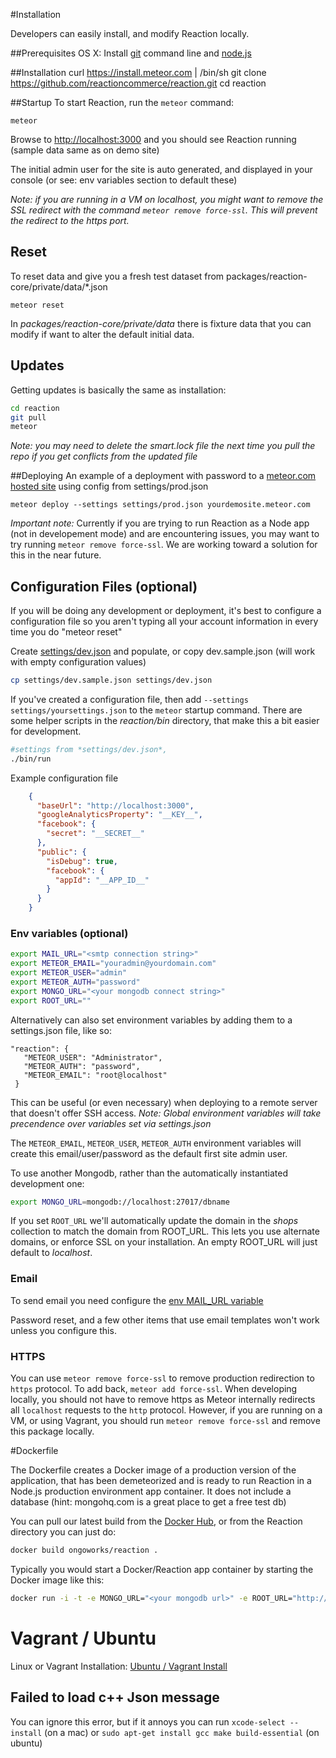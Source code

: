 #Installation

Developers can easily install, and modify Reaction locally.

##Prerequisites
OS X: Install [git](https://github.com/blog/1510-installing-git-from-github-for-mac) command line and [node.js](http://nodejs.org/)

##Installation
    curl https://install.meteor.com | /bin/sh
    git clone https://github.com/reactioncommerce/reaction.git
    cd reaction	


##Startup
To start Reaction, run the `meteor` command:

	meteor

Browse to [http://localhost:3000](http://localhost:3000) and you should see Reaction running (sample data same as on demo site)

The initial admin user for the site is auto generated, and displayed in your console (or see: env variables section to default these)

*Note: if you are running in a VM on localhost, you might want to remove the SSL redirect with the command `meteor remove force-ssl`. This will prevent the redirect to the https port.*

## Reset
To reset data and give you a fresh test dataset from packages/reaction-core/private/data/*.json

	meteor reset

In *packages/reaction-core/private/data* there is fixture data that you can modify if want to alter the default initial data.	

## Updates
Getting updates is basically the same as installation:

```bash
cd reaction
git pull
meteor
```

*Note: you may need to delete the smart.lock file the next time you pull the repo if you get conflicts from the updated file*

##Deploying
An example of a deployment with password to a [meteor.com hosted site](http://docs.meteor.com/#deploying) using config from settings/prod.json

	meteor deploy --settings settings/prod.json yourdemosite.meteor.com

*Important note:* Currently if you are trying to run Reaction as a Node app (not in developement mode) and are encountering issues, you may want to try running `meteor remove force-ssl`. We are working toward a solution for this in the near future.

## Configuration Files (optional)
If you will be doing any development or deployment, it's best to configure a configuration file so you aren't typing all your account information in every time you do "meteor reset"

Create [settings/dev.json](https://github.com/reactioncommerce/reaction/blob/master/settings/dev.sample.json) and populate, or copy dev.sample.json (will work with empty configuration values)

```bash
cp settings/dev.sample.json settings/dev.json
```

If you've created a configuration file, then add `--settings settings/yoursettings.json` to the `meteor` startup command. There are some helper scripts in the *reaction/bin* directory, that make this a bit easier for development.

```bash
#settings from *settings/dev.json*,
./bin/run  
```


Example configuration file
```json
	{
	  "baseUrl": "http://localhost:3000",
	  "googleAnalyticsProperty": "__KEY__",
	  "facebook": {
	    "secret": "__SECRET__"
	  },
	  "public": {
	    "isDebug": true,
	    "facebook": {
	      "appId": "__APP_ID__"
	    }
	  }
	}
```

### Env variables (optional)

```bash
export MAIL_URL="<smtp connection string>"
export METEOR_EMAIL="youradmin@yourdomain.com" 
export METEOR_USER="admin"
export METEOR_AUTH="password"
export MONGO_URL="<your mongodb connect string>"
export ROOT_URL=""
```

Alternatively can also set environment variables by adding them to a settings.json file, like so:

```
"reaction": {
   "METEOR_USER": "Administrator",
   "METEOR_AUTH": "password",
   "METEOR_EMAIL": "root@localhost"
 }
```

This can be useful (or even necessary) when deploying to a remote server that doesn't offer SSH access. *Note: Global environment variables will take precendence over variables set via settings.json*

The `METEOR_EMAIL`, `METEOR_USER`, `METEOR_AUTH` environment variables will create this email/user/password as the default first site admin user.

To use another Mongodb, rather than the automatically instantiated development one:
```bash
export MONGO_URL=mongodb://localhost:27017/dbname
```

If you set ```ROOT_URL``` we'll automatically update the domain in the *shops* collection to match the domain from ROOT_URL. This lets you use alternate domains, or enforce SSL on your installation.  An empty ROOT_URL will just default to *localhost*.


### Email 
To send email you need configure the [env MAIL_URL variable](http://docs.meteor.com/#email_send)

Password reset, and a few other items that use email templates won't work unless you configure this.

### HTTPS
You can use `meteor remove force-ssl` to remove production redirection to `https` protocol.  To add back, `meteor add force-ssl`.  When developing locally, you should not have to remove https as Meteor internally redirects all `localhost` requests to the `http` protocol. However, if you are running on a VM, or using Vagrant, you should run `meteor remove force-ssl` and remove this package locally.


#Dockerfile

The Dockerfile creates a Docker image of a production version of the application, that has been demeteorized and is ready to run Reaction in a Node.js production environment app container. It does not include a database (hint: mongohq.com is a great place to get a free test db)

You can pull our latest build from the [Docker Hub](https://registry.hub.docker.com/u/ongoworks/reaction/),  or from the Reaction directory you can just do:

```bash
docker build ongoworks/reaction .
```


Typically you would start a Docker/Reaction app container by starting the Docker image like this:

```bash
docker run -i -t -e MONGO_URL="<your mongodb url>" -e ROOT_URL="http://localhost" -e PORT="8080" -p ::8080 -d ongoworks/reaction
```

# Vagrant / Ubuntu

Linux or Vagrant Installation: [Ubuntu / Vagrant Install](https://github.com/reactioncommerce/reaction-core/blob/master/docs/vagrant.md)

## Failed to load c++ Json message

You can ignore this error, but if it annoys you can run
```xcode-select --install``` (on a mac) or ```sudo apt-get install gcc make build-essential``` (on ubuntu)
